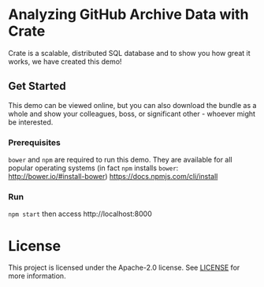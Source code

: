 # Analyzing GitHub Archive Data with Crate

Crate is a scalable, distributed SQL database and to show you how great it works, we have created this demo!

## Get Started

This demo can be viewed online, but you can also download the bundle as a whole and show your colleagues, boss, or significant other - whoever might be interested.

### Prerequisites
`bower` and `npm` are required to run this demo. They are available for all popular operating systems (in fact `npm` installs `bower`: http://bower.io/#install-bower)
https://docs.npmjs.com/cli/install

### Run
`npm start` then access http://localhost:8000

# License

This project is licensed under the Apache-2.0 license. See [LICENSE](./LICENSE) for more information.
